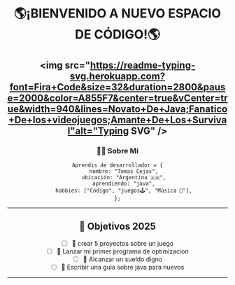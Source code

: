<div align="center">

#  🌎¡BIENVENIDO A NUEVO ESPACIO DE CÓDIGO!🌎

<img src="https://readme-typing-svg.herokuapp.com?font=Fira+Code&size=32&duration=2800&pause=2000&color=A855F7&center=true&vCenter=true&width=940&lines=Novato+De+Java;Fanatico+De+los+videojuegos;Amante+De+Los+Survival"alt="Typing SVG" />
---

### 👨‍💻 Sobre Mí

```Aprendiendo java
Aprendis de desarrollador = {
    nombre: "Tomas Cejas",
    ubicación: "Argentina 🇦🇷",
    aprendiendo: "java",
    hobbies: ["Código", "juegos🕹️", "Música 🎵"],
};
```

---



## 🎯 Objetivos 2025

- [ ] 🔄 crear 5 proyectos sobre un juego
- [ ] 🔄 Lanzar mi primer programa de optimizacion 
- [ ] 🔄 Alcanzar un sueldo digno 
- [ ] 📅 Escribir una guia sobre java para nuevos

---


</div>
